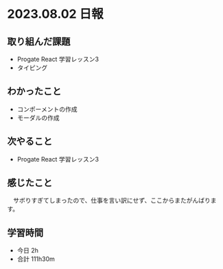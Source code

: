 # 2023.08.02 日報

## 取り組んだ課題
- Progate React 学習レッスン3
- タイピング

## わかったこと
- コンポーメントの作成
- モーダルの作成

## 次やること
- Progate React 学習レッスン3

## 感じたこと
　サボりすぎてしまったので、仕事を言い訳にせず、ここからまたがんばります。

## 学習時間
- 今日 2h
- 合計 111h30m
